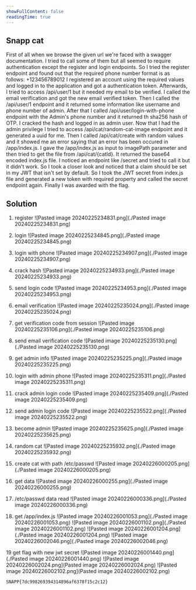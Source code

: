 ```yaml
---
showFullContent: false
readingTime: true
---
```


## Snapp cat

First of all when we browse the given url we're faced with a swagger documentation. 
I tried to call some of them but all seemed to require authentication except the register and login endpoints.
So I tried the register endpoint and found out that the required phone number format is as follows: +123456789012
I registered an account using the required values and logged in to the application and got a authentication token.
Afterwards, I tried to access /api/user/1 but it needed my email to be verified. I called the email verification and got the new email verified token.
Then I called the /api/user/1 endpoint and it returned some information like username and phone number of admin.
After that I called /api/user/login-with-phone endpoint with the Admin's phone number and it returned th sha256 hash of OTP.
I cracked the hash and logged in as admin user.
Now that I had the admin privilege I tried to access /api/cat/random-cat-image endpoint and it generated a uuid for me.
Then I called /api/cat/create with random values and it showed me an error saying that an error has been occured in /app/index.js. I gave the /app/index.js as input to imagePath parameter and then tried to get the file from /api/cat/{catId}.
It returned the base64 encoded index.js file. I noticed an endpoint like /secret and tried to call it but it didn't work. So I took a closer look and noticed that a claim should be set in my JWT that isn't set by default. So I took the JWT secret from index.js file and generated a new token with required property and called the secret endpoint again. 
Finally I was awarded with the flag.

## Solution

1. register
![Pasted image 20240225234831.png](./Pasted image 20240225234831.png)

2. login
![Pasted image 20240225234845.png](./Pasted image 20240225234845.png)


3. login with phone
![Pasted image 20240225234907.png](./Pasted image 20240225234907.png)

4. crack hash
![Pasted image 20240225234933.png](./Pasted image 20240225234933.png)

5. send login code
![Pasted image 20240225234953.png](./Pasted image 20240225234953.png)


6. email verification
![Pasted image 20240225235024.png](./Pasted image 20240225235024.png)


7.  get verification code from session
![Pasted image 20240225235106.png](./Pasted image 20240225235106.png)

8. send email verification code
![Pasted image 20240225235130.png](./Pasted image 20240225235130.png)

9. get admin info
![Pasted image 20240225235225.png](./Pasted image 20240225235225.png)

10. login with admin phone
![Pasted image 20240225235311.png](./Pasted image 20240225235311.png)

11. crack admin login code
![Pasted image 20240225235409.png](./Pasted image 20240225235409.png)

12. send admin login code
![Pasted image 20240225235522.png](./Pasted image 20240225235522.png)

13. become admin
![Pasted image 20240225235625.png](./Pasted image 20240225235625.png)


14. random cat
![Pasted image 20240225235932.png](./Pasted image 20240225235932.png)

15. create cat with path /etc/passwd
![Pasted image 20240226000205.png](./Pasted image 20240226000205.png)

16. get data
![Pasted image 20240226000255.png](./Pasted image 20240226000255.png)

17. /etc/passwd data read
![Pasted image 20240226000336.png](./Pasted image 20240226000336.png)

18. get /app/index.js
![Pasted image 20240226001053.png](./Pasted image 20240226001053.png)
![Pasted image 20240226001102.png](./Pasted image 20240226001102.png)
![Pasted image 20240226001204.png](./Pasted image 20240226001204.png)
![Pasted image 20240226002046.png](./Pasted image 20240226002046.png)


19 get flag with new jwt secret
![Pasted image 20240226001440.png](./Pasted image 20240226001440.png)
![Pasted image 20240226002024.png](Pasted image 20240226002024.png)
![Pasted image 20240226002102.png](Pasted image 20240226002102.png)


```
SNAPP{7dc998269394314896af6378f15c2c12}
```
